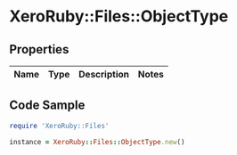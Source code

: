 # XeroRuby::Files::ObjectType

## Properties

Name | Type | Description | Notes
------------ | ------------- | ------------- | -------------

## Code Sample

```ruby
require 'XeroRuby::Files'

instance = XeroRuby::Files::ObjectType.new()
```


